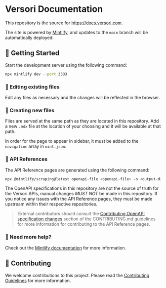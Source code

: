# Versori Documentation

This repository is the source for https://docs.versori.com.

The site is powered by [Mintlify][mintlify], and updates to the `main` branch will be automatically deployed.

## 🚀 Getting Started

Start the development server using the following command:

```sh
npx mintlify dev --port 3333
```

### 📝 Editing existing files

Edit any files as necessary and the changes will be reflected in the browser.

### 📄 Creating new files

Files are served at the same path as they are located in this repository. Add a new `.mdx` file at the location of your
choosing and it will be available at that path.

In order for the page to appear in sidebar, it must be added to the `navigation` array in `mint.json`.

### 🔩 API References

The API Reference pages are generated using the following command:

```sh
npx @mintlify/scraping@latest openapi-file <openapi-file> -o <output-directory>
```

The OpenAPI specifications in this repository are not the source of truth for the Versori APIs, manual changes _MUST
NOT_ be made in this repository. If you notice any issues with the API Reference pages, they must be made upstream
within their respective repositories.

> External contributors should consult the
> [Contributing OpenAPI specification changes](CONTRIBUTING.md#contributing-openapi-specification-changes) section of
> the CONTRIBUTING.md guidelines for more information for contributing to the API Reference pages.

### 🙋 Need more help?

Check out the [Mintlify documentation][mintlify-docs] for more information.

## 🤝 Contributing

We welcome contributions to this project. Please read the [Contributing Guidelines](CONTRIBUTING.md) for more
information.

[mintlify]: https://mintlify.com
[mintlify-docs]: https://mintlify.com/docs
